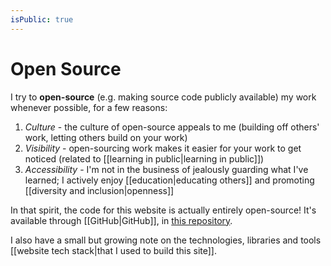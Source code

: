 ```yaml
---
isPublic: true
---
```


# Open Source

I try to **open-source** (e.g. making source code publicly available) my work whenever possible, for a few reasons:

1. *Culture* - the culture of open-source appeals to me (building off others' work, letting others build on your work)
2. *Visibility* - open-sourcing work makes it easier for your work to get noticed (related to [[learning in public|learning in public]])
3. *Accessibility* - I'm not in the business of jealously guarding what I've learned; I actively enjoy [[education|educating others]] and promoting [[diversity and inclusion|openness]]

In that spirit, the code for this website is actually entirely open-source! It's available through [[GitHub|GitHub]], in [this repository](https://github.com/richardcrng/richard.ng).

I also have a small but growing note on the technologies, libraries and tools [[website tech stack|that I used to build this site]].